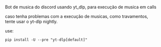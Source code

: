 Bot de musica do discord usando yt_dlp, para execução de musica em calls


caso tenha problemas com a execução de musicas, como travamentos, tente usar o yt-dlp nightly.

use:

    pip install -U --pre "yt-dlp[default]"